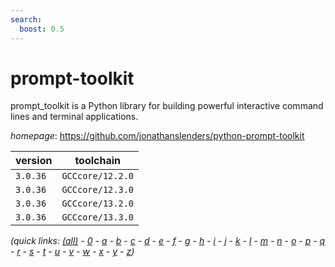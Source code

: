 ```yaml
---
search:
  boost: 0.5
---
```

# prompt-toolkit

prompt_toolkit is a Python library for building powerful interactive command lines and  terminal applications.

*homepage*: <https://github.com/jonathanslenders/python-prompt-toolkit>

version | toolchain
--------|----------
``3.0.36`` | ``GCCcore/12.2.0``
``3.0.36`` | ``GCCcore/12.3.0``
``3.0.36`` | ``GCCcore/13.2.0``
``3.0.36`` | ``GCCcore/13.3.0``


*(quick links: [(all)](../index.md) - [0](../0/index.md) - [a](../a/index.md) - [b](../b/index.md) - [c](../c/index.md) - [d](../d/index.md) - [e](../e/index.md) - [f](../f/index.md) - [g](../g/index.md) - [h](../h/index.md) - [i](../i/index.md) - [j](../j/index.md) - [k](../k/index.md) - [l](../l/index.md) - [m](../m/index.md) - [n](../n/index.md) - [o](../o/index.md) - [p](../p/index.md) - [q](../q/index.md) - [r](../r/index.md) - [s](../s/index.md) - [t](../t/index.md) - [u](../u/index.md) - [v](../v/index.md) - [w](../w/index.md) - [x](../x/index.md) - [y](../y/index.md) - [z](../z/index.md))*

